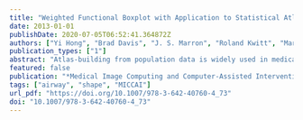 ```yaml
---
title: "Weighted Functional Boxplot with Application to Statistical Atlas Construction"
date: 2013-01-01
publishDate: 2020-07-05T06:52:41.364872Z
authors: ["Yi Hong", "Brad Davis", "J. S. Marron", "Roland Kwitt", "Marc Niethammer"]
publication_types: ["1"]
abstract: "Atlas-building from population data is widely used in medical imaging. However, the emphasis of atlas-building approaches is typically to compute a mean / median shape or image based on population data. In this work, we focus on the statistical characterization of the population data, once spatial alignment has been achieved. We introduce and propose the use of the weighted functional boxplot. This allows the generalization of concepts such as the median, percentiles, or outliers to spaces where the data objects are functions, shapes, or images, and allows spatio-temporal atlas-building based on kernel regression. In our experiments, we demonstrate the utility of the approach to construct statistical atlases for pediatric upper airways and corpora callosa revealing their growth patterns. Furthermore, we show how such atlas information can be used to assess the effect of airway surgery in children."
featured: false
publication: "*Medical Image Computing and Computer-Assisted Intervention - MICCAI 2013 - 16th International Conference, Nagoya, Japan, September 22-26, 2013, Proceedings, Part III*"
tags: ["airway", "shape", "MICCAI"]
url_pdf: "https://doi.org/10.1007/978-3-642-40760-4_73"
doi: "10.1007/978-3-642-40760-4_73"
---
```


